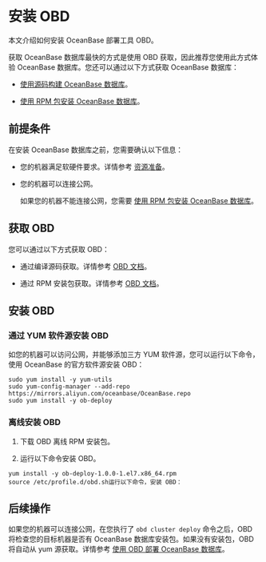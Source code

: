 安装 OBD 
===========================

本文介绍如何安装 OceanBase 部署工具 OBD。

获取 OceanBase 数据库最快的方式是使用 OBD 获取，因此推荐您使用此方式体验 OceanBase 数据库。您还可以通过以下方式获取 OceanBase 数据库：

* [使用源码构建 OceanBase 数据库](/zh-CN/4.installation-and-deployment/13.get-the-oceanbase-database-by-using-source-code.md)。

  

* [使用 RPM 包安装 OceanBase 数据库](/zh-CN/4.installation-and-deployment/12.install-the-oceanbase-database-by-using-the-rpm-package.md)。

  




前提条件 
-------------------------

在安装 OceanBase 数据库之前，您需要确认以下信息：

* 您的机器满足软硬件要求。详情参考 [资源准备](/zh-CN/4.installation-and-deployment/3.resource-preparation.md)。

  

* 您的机器可以连接公网。

  如果您的机器不能连接公网，您需要 [使用 RPM 包安装 OceanBase 数据库](/zh-CN/4.installation-and-deployment/12.install-the-oceanbase-database-by-using-the-rpm-package.md)。
  




获取 OBD 
---------------------------

您可以通过以下方式获取 OBD：

* 通过编译源码获取。详情参考 [OBD 文档](https://github.com/oceanbase/obdeploy/blob/master/README-CN.md)。

  

* 通过 RPM 安装包获取。详情参考 [OBD 文档](https://github.com/oceanbase/obdeploy/blob/master/README-CN.md)。

  




安装 OBD 
---------------------------

### 通过 YUM 软件源安装 OBD 

如您的机器可以访问公网，并能够添加三方 YUM 软件源，您可以运行以下命令，使用 OceanBase 的官方软件源安装 OBD：

```unknow
sudo yum install -y yum-utils
sudo yum-config-manager --add-repo https://mirrors.aliyun.com/oceanbase/OceanBase.repo
sudo yum install -y ob-deploy
```



### 离线安装 OBD 

1. 下载 OBD 离线 RPM 安装包。

   

2. 运行以下命令安装 OBD。

   




```unknow
yum install -y ob-deploy-1.0.0-1.el7.x86_64.rpm
source /etc/profile.d/obd.sh运行以下命令，安装 OBD：
```



后续操作 
-------------------------

如果您的机器可以连接公网，在您执行了 `obd cluster deploy` 命令之后，OBD 将检查您的目标机器是否有 OceanBase 数据库安装包。如果没有安装包，OBD 将自动从 yum 源获取。详情参考 [使用 OBD 部署 OceanBase 数据库](/zh-CN/2.quickstart/5.deploy-the-oceanbase-database-by-using-obd.md)。

